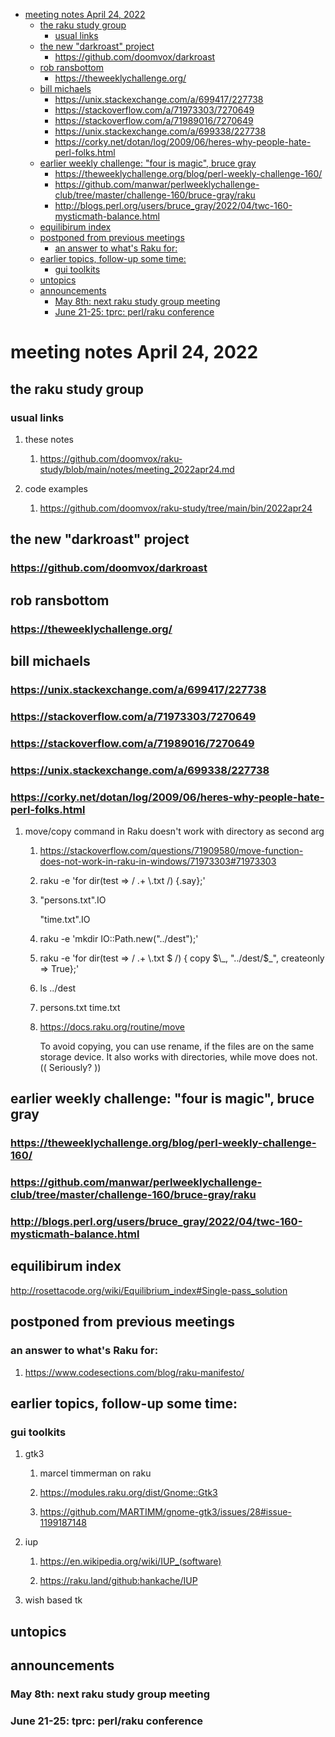 - [meeting notes April 24, 2022](#org1d70360)
  - [the raku study group](#org3c48c44)
    - [usual links](#org5064c27)
  - [the new "darkroast" project](#org9ee4777)
    - [<https://github.com/doomvox/darkroast>](#org82236d3)
  - [rob ransbottom](#org901fbd2)
    - [<https://theweeklychallenge.org/>](#org2aa5ab1)
  - [bill michaels](#org423b1ec)
    - [<https://unix.stackexchange.com/a/699417/227738>](#org70c888b)
    - [<https://stackoverflow.com/a/71973303/7270649>](#org9a8964c)
    - [<https://stackoverflow.com/a/71989016/7270649>](#org736afdf)
    - [<https://unix.stackexchange.com/a/699338/227738>](#org3997aa4)
    - [<https://corky.net/dotan/log/2009/06/heres-why-people-hate-perl-folks.html>](#org24eaf45)
  - [earlier weekly challenge: "four is magic", bruce gray](#org6e3b1da)
    - [<https://theweeklychallenge.org/blog/perl-weekly-challenge-160/>](#org5a8b76a)
    - [<https://github.com/manwar/perlweeklychallenge-club/tree/master/challenge-160/bruce-gray/raku>](#org03c1c89)
    - [<http://blogs.perl.org/users/bruce_gray/2022/04/twc-160-mysticmath-balance.html>](#orgae46bcb)
  - [equilibirum index](#org24f0f51)
  - [postponed from previous meetings](#orgc71d5ca)
    - [an answer to what's Raku for:](#orgd37ecaf)
  - [earlier topics, follow-up some time:](#org85db6f7)
    - [gui toolkits](#org3e3b00a)
  - [untopics](#org4e5c0cb)
  - [announcements](#org54a0c2f)
    - [May 8th: next raku study group meeting](#orgec9eb91)
    - [June 21-25: tprc: perl/raku conference](#org6b872bf)


<a id="org1d70360"></a>

# meeting notes April 24, 2022


<a id="org3c48c44"></a>

## the raku study group


<a id="org5064c27"></a>

### usual links

1.  these notes

    1.  <https://github.com/doomvox/raku-study/blob/main/notes/meeting_2022apr24.md>

2.  code examples

    1.  <https://github.com/doomvox/raku-study/tree/main/bin/2022apr24>


<a id="org9ee4777"></a>

## the new "darkroast" project


<a id="org82236d3"></a>

### <https://github.com/doomvox/darkroast>


<a id="org901fbd2"></a>

## rob ransbottom


<a id="org2aa5ab1"></a>

### <https://theweeklychallenge.org/>


<a id="org423b1ec"></a>

## bill michaels


<a id="org70c888b"></a>

### <https://unix.stackexchange.com/a/699417/227738>


<a id="org9a8964c"></a>

### <https://stackoverflow.com/a/71973303/7270649>


<a id="org736afdf"></a>

### <https://stackoverflow.com/a/71989016/7270649>


<a id="org3997aa4"></a>

### <https://unix.stackexchange.com/a/699338/227738>


<a id="org24eaf45"></a>

### <https://corky.net/dotan/log/2009/06/heres-why-people-hate-perl-folks.html>

1.  move/copy command in Raku doesn't work with directory as second arg

    1.  <https://stackoverflow.com/questions/71909580/move-function-does-not-work-in-raku-in-windows/71973303#71973303>
    
    2.  raku -e 'for dir(test => / .+ \\.txt /) {.say};'
    
    3.  "persons.txt".IO
    
        "time.txt".IO
    
    4.  raku -e 'mkdir IO::Path.new("../dest");'
    
    5.  raku -e 'for dir(test => / .+ \\.txt $ /) { copy $\_, "../dest/$\_", createonly => True};'
    
    6.  ls ../dest
    
    7.  persons.txt time.txt
    
    8.  <https://docs.raku.org/routine/move>
    
        To avoid copying, you can use rename, if the files are on the same storage device. It also works with directories, while move does not. (( Seriously? ))


<a id="org6e3b1da"></a>

## earlier weekly challenge: "four is magic", bruce gray


<a id="org5a8b76a"></a>

### <https://theweeklychallenge.org/blog/perl-weekly-challenge-160/>


<a id="org03c1c89"></a>

### <https://github.com/manwar/perlweeklychallenge-club/tree/master/challenge-160/bruce-gray/raku>


<a id="orgae46bcb"></a>

### <http://blogs.perl.org/users/bruce_gray/2022/04/twc-160-mysticmath-balance.html>


<a id="org24f0f51"></a>

## equilibirum index

<http://rosettacode.org/wiki/Equilibrium_index#Single-pass_solution>


<a id="orgc71d5ca"></a>

## postponed from previous meetings


<a id="orgd37ecaf"></a>

### an answer to what's Raku for:

1.  <https://www.codesections.com/blog/raku-manifesto/>


<a id="org85db6f7"></a>

## earlier topics, follow-up some time:


<a id="org3e3b00a"></a>

### gui toolkits

1.  gtk3

    1.  marcel timmerman on raku
    
    2.  <https://modules.raku.org/dist/Gnome::Gtk3>
    
    3.  <https://github.com/MARTIMM/gnome-gtk3/issues/28#issue-1199187148>

2.  iup

    1.  <https://en.wikipedia.org/wiki/IUP_(software)>
    
    2.  <https://raku.land/github:hankache/IUP>

3.  wish based tk


<a id="org4e5c0cb"></a>

## untopics


<a id="org54a0c2f"></a>

## announcements


<a id="orgec9eb91"></a>

### May 8th: next raku study group meeting


<a id="org6b872bf"></a>

### June 21-25: tprc: perl/raku conference

